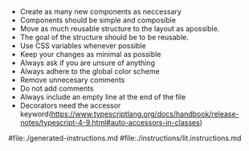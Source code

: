 - Create as many new components as neccessary
- Components should be simple and composible
- Move as much reusable structure to the layout as apossible.
- The goal of the structure should be to be reusable.
- Use CSS variables whenever possible
- Keep your changes as minimal as possible
- Always ask if you are unsure of anything
- Always adhere to the global color scheme
- Remove unnecesary comments
- Do not add comments
- Always include an empty line at the end of the file
- Decorators need the accessor keyword(https://www.typescriptlang.org/docs/handbook/release-notes/typescript-4-9.html#auto-accessors-in-classes)

#file:./generated-instructions.md
#file:./instructions/lit.instructions.md

